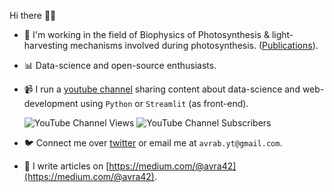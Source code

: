 Hi there 👋🏽

- 🔬 I'm working in the field of Biophysics of Photosynthesis & light-harvesting mechanisms involved during photosynthesis. ([Publications](https://scholar.google.com/citations?hl=en&user=bTzfXH0AAAAJ&view_op=list_works&sortby=pubdate)).
- 📊 Data-science and open-source enthusiasts.
- 📹 I run a [youtube channel](https://www.youtube.com/c/avra_b) sharing content about data-science and web-development using `Python` or `Streamlit` (as front-end).

  ![YouTube Channel Views](https://img.shields.io/youtube/channel/views/UCDMP6ATYKNXMvn2ok1gfM7Q?style=plastic)
  ![YouTube Channel Subscribers](https://img.shields.io/youtube/channel/subscribers/UCDMP6ATYKNXMvn2ok1gfM7Q?style=plastic)

- 🐦 Connect me over [twitter](https://twitter.com/avra_b) or email me at `avrab.yt@gmail.com`.
- 📝 I write articles on [https://medium.com/@avra42](https://medium.com/@avra42).

<!-- 
Checkout few of the `Python-Streamlit` packages I'm working on,

- [st-ipyvizzu](https://github.com/avrabyt/Streamlit-ipyvizzu)- 📊 Create animated charts easily! A ipyvizzu wrapper for intuitive usage of ipyvizzu functions and Streamlit embed support. 

  [![PyPI version](https://badge.fury.io/py/st-vizzu.svg)](https://badge.fury.io/py/st-vizzu)
  [![Downloads](https://static.pepy.tech/personalized-badge/st-vizzu?period=month&units=international_system&left_color=black&right_color=green&left_text=Downloads)](https://pepy.tech/project/st-vizzu)
  [![Website shields.io](https://img.shields.io/website-up-down-green-red/http/shields.io.svg)](https://hellostvizzu.streamlitapp.com/)
  <img src="https://github.com/avrabyt/Streamlit-ipyvizzu/blob/main/Resources/animation.gif" width="900" height="500"/>

  
- [st-speckmol](https://hellostspeckmol.streamlitapp.com) - 🧬 A Streamlit Component for creating Speck molecular structures within Streamlit Web app.

  [![PyPI version](https://badge.fury.io/py/st-speckmol.svg)](https://pypi.org/project/st-speckmol/)
  [![Downloads](https://pepy.tech/badge/st-speckmol)](https://pepy.tech/project/st-speckmol)
  [![Website shields.io](https://img.shields.io/website-up-down-green-red/http/shields.io.svg)](https://hellostspeckmol.streamlitapp.com)

  <img src="https://github.com/avrabyt/Specklit/blob/main/Resources/SpeckLit_demo.gif" width="900" height="500"/> -->
  

